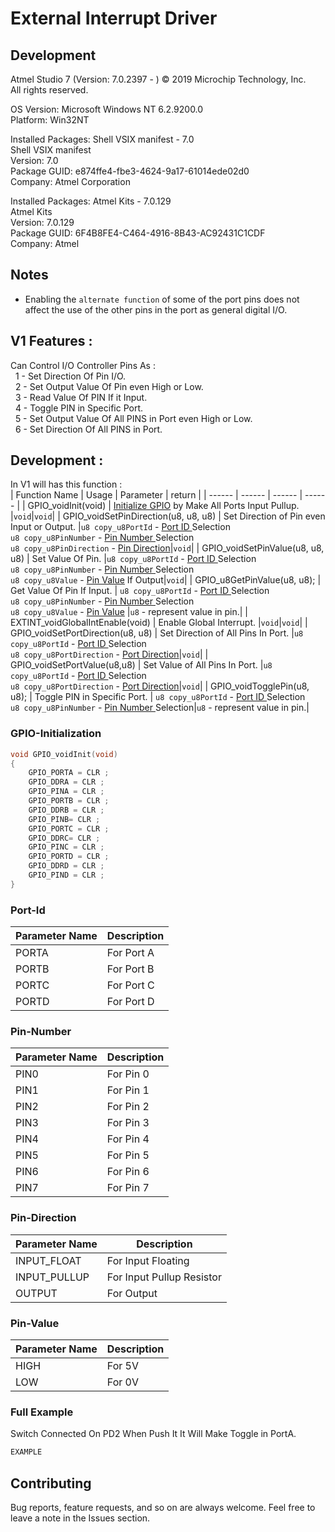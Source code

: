 # External Interrupt Driver  
## Development
Atmel Studio 7 (Version: 7.0.2397 - ) 
© 2019 Microchip Technology, Inc.  
All rights reserved.  
  
OS Version: Microsoft Windows NT 6.2.9200.0  
Platform: Win32NT  
  
Installed Packages: Shell VSIX manifest - 7.0  
Shell VSIX manifest  
Version: 7.0  
Package GUID: e874ffe4-fbe3-4624-9a17-61014ede02d0  
Company: Atmel Corporation  
  
Installed Packages: Atmel Kits - 7.0.129    
Atmel Kits  
Version: 7.0.129    
Package GUID: 6F4B8FE4-C464-4916-8B43-AC92431C1CDF    
Company: Atmel  

## Notes  
- Enabling the `alternate function` of some of the port pins does not affect the use of the other pins in the port as general digital I/O.  
## V1 Features : 
 Can Control I/O Controller Pins As :     
&nbsp; 1 - Set Direction Of Pin  I/O.  
&nbsp; 2 - Set Output Value Of Pin even High or Low.  
&nbsp; 3 - Read Value Of PIN If it Input.  
&nbsp; 4 - Toggle PIN in Specific Port.  
&nbsp; 5 - Set Output Value Of All PINS in Port even High or Low.    
&nbsp; 6 - Set Direction Of All PINS in Port.    
 
## Development :  
In V1 will has this function :  
| Function Name | Usage |  Parameter | return |
| ------ | ------ |  ------ |  ------ |
| GPIO_voidInit(void)  | <a href="#GPIO-initialization">Initialize GPIO</a> by Make All Ports Input Pullup. |`void`|`void`|
| GPIO_voidSetPinDirection(u8, u8, u8)  | Set Direction of Pin even Input or Output. |`u8 copy_u8PortId` - <a href="#Port-Id">Port ID </a>Selection <br/>`u8 copy_u8PinNumber` - <a href="#Pin-Number">Pin Number </a>Selection<br/>`u8 copy_u8PinDirection` - <a href="#Pin-Direction">Pin Direction</a>|`void`|
| GPIO_voidSetPinValue(u8, u8, u8)  | Set Value Of Pin. |`u8 copy_u8PortId` - <a href="#Port-Id">Port ID </a>Selection <br/>`u8 copy_u8PinNumber` - <a href="#Pin-Number">Pin Number </a>Selection<br/>`u8 copy_u8Value` - <a href="#Pin-Value">Pin Value</a> If Output|`void`|
| GPIO_u8GetPinValue(u8, u8);  | Get Value Of Pin If Input. | `u8 copy_u8PortId` - <a href="#Port-Id">Port ID </a>Selection <br/>`u8 copy_u8PinNumber` - <a href="#Pin-Number">Pin Number </a>Selection<br/>`u8 copy_u8Value` - <a href="#Pin-Value">Pin Value</a> |`u8` - represent value in pin.|
| EXTINT_voidGlobalIntEnable(void)  | Enable Global Interrupt. |`void`|`void`|
| GPIO_voidSetPortDirection(u8, u8)  | Set Direction of All Pins In Port. |`u8 copy_u8PortId` - <a href="#Port-Id">Port ID </a>Selection <br/>`u8 copy_u8PortDirection` - <a href="#Pin-Direction">Port Direction</a>|`void`|
| GPIO_voidSetPortValue(u8,u8)  | Set Value of All Pins In Port. |`u8 copy_u8PortId` - <a href="#Port-Id">Port ID </a>Selection <br/>`u8 copy_u8PortDirection` - <a href="#Pin-Direction">Port Direction</a>|`void`|
| GPIO_voidTogglePin(u8, u8);  | Toggle PIN in Specific Port. | `u8 copy_u8PortId` - <a href="#Port-Id">Port ID </a>Selection <br/>`u8 copy_u8PinNumber` - <a href="#Pin-Number">Pin Number </a>Selection|`u8` - represent value in pin.|


### GPIO-Initialization
```c
void GPIO_voidInit(void)
{
	GPIO_PORTA = CLR ;
	GPIO_DDRA = CLR ;
	GPIO_PINA = CLR ;
	GPIO_PORTB = CLR ;
	GPIO_DDRB = CLR ;
	GPIO_PINB= CLR ;
	GPIO_PORTC = CLR ;
	GPIO_DDRC= CLR ;
	GPIO_PINC = CLR ;
	GPIO_PORTD = CLR ;
	GPIO_DDRD = CLR ;
	GPIO_PIND = CLR ;
}
```
### Port-Id
| Parameter Name | Description |
| ------ | ------ |
| PORTA | For Port A |
| PORTB | For Port B |
| PORTC | For Port C |
| PORTD | For Port D |
### Pin-Number
| Parameter Name | Description |
| ------ | ------ |
| PIN0 | For Pin 0 |
| PIN1 | For Pin 1 |
| PIN2 | For Pin 2 |
| PIN3 | For Pin 3 |
| PIN4 | For Pin 4 |
| PIN5 | For Pin 5 |
| PIN6 | For Pin 6 |
| PIN7 | For Pin 7 |
### Pin-Direction
| Parameter Name | Description |
| ------ | ------ |
| INPUT_FLOAT | For Input Floating |
| INPUT_PULLUP | For Input Pullup Resistor |
| OUTPUT | For Output |
### Pin-Value
| Parameter Name | Description |
| ------ | ------ |
| HIGH | For 5V |
| LOW | For 0V |
### Full Example  
Switch Connected On PD2 When Push It It Will Make Toggle in PortA.  
```c
EXAMPLE
```
## Contributing  
Bug reports, feature requests, and so on are always welcome. Feel free to leave a note in the Issues section.
